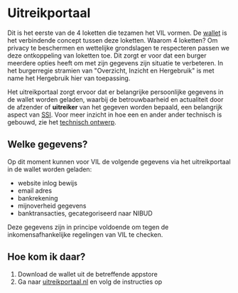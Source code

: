 # Uitreikportaal

Dit is het eerste van de 4 loketten die tezamen het VIL vormen. De [wallet](/wallet.md "SSI Wallet") is het verbindende concept tussen deze loketten. Waarom 4 loketten? Om privacy te beschermen en wettelijke grondslagen te respecteren passen we deze ontkoppeling van loketten toe. Dit zorgt er voor dat een burger meerdere opties heeft om met zijn gegevens zijn situatie te verbeteren. In het burgerregie stramien van "Overzicht, Inzicht en Hergebruik" is met name het Hergebruik hier van toepassing.

Het uitreikportaal zorgt ervoor dat er belangrijke persoonlijke gegevens in de wallet worden geladen, waarbij de betrouwbaarheid en actualiteit door de afzender of **uitreiker** van het gegeven worden bepaald, een belangrijk aspect van [SSI](/ssi.md "SSI Infrastructuur"). Voor meer inzicht in hoe een en ander ander technisch is gebouwd, zie het [technisch ontwerp](techniek.md).

## Welke gegevens?

Op dit moment kunnen voor VIL de volgende gegevens via het uitreikportaal in de wallet worden geladen:

* website inlog bewijs
* email adres
* bankrekening
* mijnoverheid gegevens
* banktransacties, gecategoriseerd naar NIBUD

Deze gegevens zijn in principe voldoende om tegen de inkomensafhankelijke regelingen van VIL te checken.

## Hoe kom ik daar?

1. Download de wallet uit de betreffende appstore
2. Ga naar [uitreikportaal.nl]() en volg de instructies op
